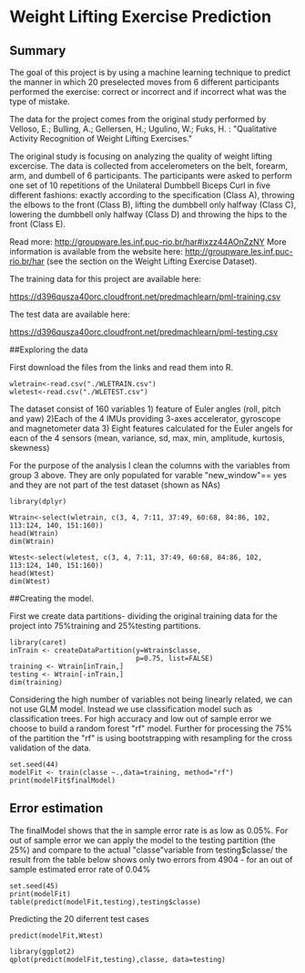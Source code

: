 # Weight Lifting Exercise Prediction

## Summary

The goal of this project is by using a machine learning technique to predict the manner in which 20 preselected moves from 6 different participants performed the exercise: correct or incorrect and if incorrect what was the type of mistake.

The data for the project comes from the original study performed by Velloso, E.; Bulling, A.; Gellersen, H.; Ugulino, W.; Fuks, H. : "Qualitative Activity Recognition of Weight Lifting Exercises."

The original study is focusing on analyzing the quality of weight lifting excercise. The data is collected from accelerometers on the belt, forearm, arm, and dumbell of 6 participants. The participants were asked to perform one set of 10 repetitions of the Unilateral Dumbbell Biceps Curl in five different fashions: exactly according to the specification (Class A), throwing the elbows to the front (Class B), lifting the dumbbell only halfway (Class C), lowering the dumbbell only halfway (Class D) and throwing the hips to the front (Class E).

Read more: http://groupware.les.inf.puc-rio.br/har#ixzz44AOnZzNY
More information is available from the website here: http://groupware.les.inf.puc-rio.br/har (see the section on the Weight Lifting Exercise Dataset). 


The training data for this project are available here:

https://d396qusza40orc.cloudfront.net/predmachlearn/pml-training.csv

The test data are available here:

https://d396qusza40orc.cloudfront.net/predmachlearn/pml-testing.csv

##Exploring the data

First download the files from the links and read them into R.

```{r}
wletrain<-read.csv("./WLETRAIN.csv")
wletest<-read.csv("./WLETEST.csv")
```

The dataset consist of 160 variables 1) feature of Euler angles (roll, pitch and yaw) 2)Each of the 4 IMUs providing 3-axes accelerator, gyroscope and magnetometer data 3) Eight features calculated for the Euler angels for eacn of the 4 sensors (mean, variance, sd, max, min, amplitude, kurtosis, skewness)

For the purpose of the analysis I clean the columns with the variables from group 3 above. They are only populated for varable "new_window"== yes and they are not part of the test dataset (shown as NAs)

```{r,results='hide',message=FALSE}
library(dplyr)

Wtrain<-select(wletrain, c(3, 4, 7:11, 37:49, 60:68, 84:86, 102, 113:124, 140, 151:160))
head(Wtrain)
dim(Wtrain)

Wtest<-select(wletest, c(3, 4, 7:11, 37:49, 60:68, 84:86, 102, 113:124, 140, 151:160))
head(Wtest)
dim(Wtest)
```

##Creating the model. 

First we create data partitions- dividing the original training data for the project into 75%training and 25%testing partitions.

```{r}
library(caret) 
inTrain <- createDataPartition(y=Wtrain$classe,
                               p=0.75, list=FALSE)
training <- Wtrain[inTrain,]
testing <- Wtrain[-inTrain,]
dim(training)
```
Considering the high number of variables not being linearly related, we can not use GLM model. Instead we use classification model such as classification trees. For high accuracy and low out of sample error we choose to build a random forest "rf" model. Further for processing the 75% of the partition the "rf" is using bootstrapping with resampling for the cross validation of the data.
```{r,cache=TRUE}
set.seed(44)
modelFit <- train(classe ~.,data=training, method="rf")
print(modelFit$finalModel)
```
## Error estimation
The finalModel shows that the in sample error rate is as low as 0.05%. For out of sample error we can apply the model to the testing partition (the 25%) and compare to the actual "classe"variable from testing$classe/ the result from the table below shows only two errors from 4904 - for an out of sample estimated error rate of 0.04%
```{r,cache=TRUE}
set.seed(45)
print(modelFit)
table(predict(modelFit,testing),testing$classe)
```
Predicting the 20 diferrent test cases
```{r,message=FALSE}
predict(modelFit,Wtest)
```

```{r, cache=TRUE}
library(ggplot2)
qplot(predict(modelFit,testing),classe, data=testing)
```

